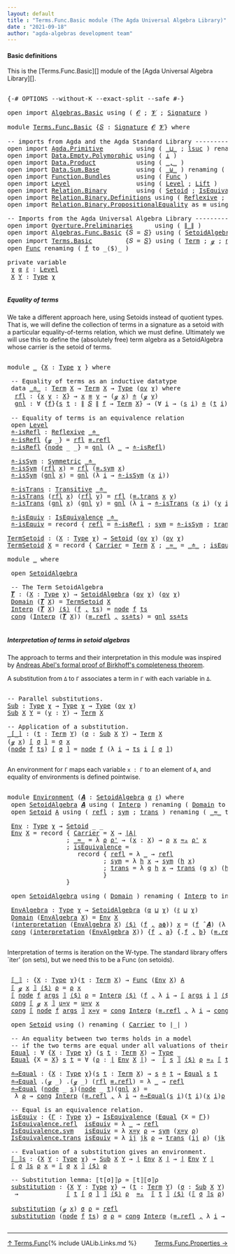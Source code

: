 ```yaml
---
layout: default
title : "Terms.Func.Basic module (The Agda Universal Algebra Library)"
date : "2021-09-18"
author: "agda-algebras development team"
---
```


#### <a id="basic-definitions">Basic definitions</a>

This is the [Terms.Func.Basic][] module of the [Agda Universal Algebra Library][].

<pre class="Agda">

<a id="310" class="Symbol">{-#</a> <a id="314" class="Keyword">OPTIONS</a> <a id="322" class="Pragma">--without-K</a> <a id="334" class="Pragma">--exact-split</a> <a id="348" class="Pragma">--safe</a> <a id="355" class="Symbol">#-}</a>

<a id="360" class="Keyword">open</a> <a id="365" class="Keyword">import</a> <a id="372" href="Algebras.Basic.html" class="Module">Algebras.Basic</a> <a id="387" class="Keyword">using</a> <a id="393" class="Symbol">(</a> <a id="395" href="Algebras.Basic.html#1130" class="Generalizable">𝓞</a> <a id="397" class="Symbol">;</a> <a id="399" href="Algebras.Basic.html#1132" class="Generalizable">𝓥</a> <a id="401" class="Symbol">;</a> <a id="403" href="Algebras.Basic.html#3858" class="Function">Signature</a> <a id="413" class="Symbol">)</a>

<a id="416" class="Keyword">module</a> <a id="423" href="Terms.Func.Basic.html" class="Module">Terms.Func.Basic</a> <a id="440" class="Symbol">{</a><a id="441" href="Terms.Func.Basic.html#441" class="Bound">𝑆</a> <a id="443" class="Symbol">:</a> <a id="445" href="Algebras.Basic.html#3858" class="Function">Signature</a> <a id="455" href="Algebras.Basic.html#1130" class="Generalizable">𝓞</a> <a id="457" href="Algebras.Basic.html#1132" class="Generalizable">𝓥</a><a id="458" class="Symbol">}</a> <a id="460" class="Keyword">where</a>

<a id="467" class="Comment">-- imports from Agda and the Agda Standard Library -------------------------------------</a>
<a id="556" class="Keyword">open</a> <a id="561" class="Keyword">import</a> <a id="568" href="Agda.Primitive.html" class="Module">Agda.Primitive</a>         <a id="591" class="Keyword">using</a> <a id="597" class="Symbol">(</a> <a id="599" href="Agda.Primitive.html#810" class="Primitive Operator">_⊔_</a> <a id="603" class="Symbol">;</a> <a id="605" href="Agda.Primitive.html#780" class="Primitive">lsuc</a> <a id="610" class="Symbol">)</a> <a id="612" class="Keyword">renaming</a> <a id="621" class="Symbol">(</a> <a id="623" href="Agda.Primitive.html#326" class="Primitive">Set</a> <a id="627" class="Symbol">to</a> <a id="630" class="Primitive">Type</a> <a id="635" class="Symbol">)</a>
<a id="637" class="Keyword">open</a> <a id="642" class="Keyword">import</a> <a id="649" href="Data.Empty.Polymorphic.html" class="Module">Data.Empty.Polymorphic</a> <a id="672" class="Keyword">using</a> <a id="678" class="Symbol">(</a> <a id="680" href="Data.Empty.Polymorphic.html#331" class="Function">⊥</a> <a id="682" class="Symbol">)</a>
<a id="684" class="Keyword">open</a> <a id="689" class="Keyword">import</a> <a id="696" href="Data.Product.html" class="Module">Data.Product</a>           <a id="719" class="Keyword">using</a> <a id="725" class="Symbol">(</a> <a id="727" href="Agda.Builtin.Sigma.html#236" class="InductiveConstructor Operator">_,_</a> <a id="731" class="Symbol">)</a>
<a id="733" class="Keyword">open</a> <a id="738" class="Keyword">import</a> <a id="745" href="Data.Sum.Base.html" class="Module">Data.Sum.Base</a>          <a id="768" class="Keyword">using</a> <a id="774" class="Symbol">(</a> <a id="776" href="Data.Sum.Base.html#734" class="Datatype Operator">_⊎_</a> <a id="780" class="Symbol">)</a> <a id="782" class="Keyword">renaming</a> <a id="791" class="Symbol">(</a> <a id="793" href="Data.Sum.Base.html#784" class="InductiveConstructor">inj₁</a> <a id="798" class="Symbol">to</a> <a id="801" class="InductiveConstructor">inl</a> <a id="805" class="Symbol">;</a> <a id="807" href="Data.Sum.Base.html#809" class="InductiveConstructor">inj₂</a> <a id="812" class="Symbol">to</a> <a id="815" class="InductiveConstructor">inr</a> <a id="819" class="Symbol">)</a>
<a id="821" class="Keyword">open</a> <a id="826" class="Keyword">import</a> <a id="833" href="Function.Bundles.html" class="Module">Function.Bundles</a>       <a id="856" class="Keyword">using</a> <a id="862" class="Symbol">(</a> <a id="864" href="Function.Bundles.html#1868" class="Record">Func</a> <a id="869" class="Symbol">)</a>
<a id="871" class="Keyword">open</a> <a id="876" class="Keyword">import</a> <a id="883" href="Level.html" class="Module">Level</a>                  <a id="906" class="Keyword">using</a> <a id="912" class="Symbol">(</a> <a id="914" href="Agda.Primitive.html#597" class="Postulate">Level</a> <a id="920" class="Symbol">;</a> <a id="922" href="Level.html#400" class="Record">Lift</a> <a id="927" class="Symbol">)</a>
<a id="929" class="Keyword">open</a> <a id="934" class="Keyword">import</a> <a id="941" href="Relation.Binary.html" class="Module">Relation.Binary</a>        <a id="964" class="Keyword">using</a> <a id="970" class="Symbol">(</a> <a id="972" href="Relation.Binary.Bundles.html#1009" class="Record">Setoid</a> <a id="979" class="Symbol">;</a> <a id="981" href="Relation.Binary.Structures.html#1522" class="Record">IsEquivalence</a> <a id="995" class="Symbol">)</a>
<a id="997" class="Keyword">open</a> <a id="1002" class="Keyword">import</a> <a id="1009" href="Relation.Binary.Definitions.html" class="Module">Relation.Binary.Definitions</a> <a id="1037" class="Keyword">using</a> <a id="1043" class="Symbol">(</a> <a id="1045" href="Relation.Binary.Definitions.html#1339" class="Function">Reflexive</a> <a id="1055" class="Symbol">;</a> <a id="1057" href="Relation.Binary.Definitions.html#1498" class="Function">Symmetric</a> <a id="1067" class="Symbol">;</a> <a id="1069" href="Relation.Binary.Definitions.html#1978" class="Function">Transitive</a> <a id="1080" class="Symbol">)</a>
<a id="1082" class="Keyword">open</a> <a id="1087" class="Keyword">import</a> <a id="1094" href="Relation.Binary.PropositionalEquality.html" class="Module">Relation.Binary.PropositionalEquality</a> <a id="1132" class="Symbol">as</a> <a id="1135" class="Module">≡</a> <a id="1137" class="Keyword">using</a> <a id="1143" class="Symbol">(</a> <a id="1145" href="Agda.Builtin.Equality.html#151" class="Datatype Operator">_≡_</a> <a id="1149" class="Symbol">)</a>

<a id="1152" class="Comment">-- Imports from the Agda Universal Algebra Library ------------------------------------</a>
<a id="1240" class="Keyword">open</a> <a id="1245" class="Keyword">import</a> <a id="1252" href="Overture.Preliminaries.html" class="Module">Overture.Preliminaries</a>      <a id="1280" class="Keyword">using</a> <a id="1286" class="Symbol">(</a> <a id="1288" href="Overture.Preliminaries.html#4420" class="Function Operator">∥_∥</a> <a id="1292" class="Symbol">)</a>
<a id="1294" class="Keyword">open</a> <a id="1299" class="Keyword">import</a> <a id="1306" href="Algebras.Func.Basic.html" class="Module">Algebras.Func.Basic</a> <a id="1326" class="Symbol">{</a><a id="1327" class="Argument">𝑆</a> <a id="1329" class="Symbol">=</a> <a id="1331" href="Terms.Func.Basic.html#441" class="Bound">𝑆</a><a id="1332" class="Symbol">}</a> <a id="1334" class="Keyword">using</a> <a id="1340" class="Symbol">(</a> <a id="1342" href="Algebras.Func.Basic.html#2874" class="Record">SetoidAlgebra</a> <a id="1356" class="Symbol">;</a> <a id="1358" href="Algebras.Func.Basic.html#1171" class="Function">ov</a> <a id="1361" class="Symbol">;</a> <a id="1363" href="Algebras.Func.Basic.html#4076" class="Function Operator">_̂_</a><a id="1366" class="Symbol">)</a>
<a id="1368" class="Keyword">open</a> <a id="1373" class="Keyword">import</a> <a id="1380" href="Terms.Basic.html" class="Module">Terms.Basic</a>         <a id="1400" class="Symbol">{</a><a id="1401" class="Argument">𝑆</a> <a id="1403" class="Symbol">=</a> <a id="1405" href="Terms.Func.Basic.html#441" class="Bound">𝑆</a><a id="1406" class="Symbol">}</a> <a id="1408" class="Keyword">using</a> <a id="1414" class="Symbol">(</a> <a id="1416" href="Terms.Basic.html#1991" class="Datatype">Term</a> <a id="1421" class="Symbol">;</a> <a id="1423" href="Terms.Basic.html#2032" class="InductiveConstructor">ℊ</a> <a id="1425" class="Symbol">;</a> <a id="1427" href="Terms.Basic.html#2074" class="InductiveConstructor">node</a> <a id="1432" class="Symbol">)</a>
<a id="1434" class="Keyword">open</a> <a id="1439" href="Function.Bundles.html#1868" class="Module">Func</a> <a id="1444" class="Keyword">renaming</a> <a id="1453" class="Symbol">(</a> <a id="1455" href="Function.Bundles.html#1919" class="Field">f</a> <a id="1457" class="Symbol">to</a> <a id="1460" class="Field">_⟨$⟩_</a> <a id="1466" class="Symbol">)</a>

<a id="1469" class="Keyword">private</a> <a id="1477" class="Keyword">variable</a>
 <a id="1487" href="Terms.Func.Basic.html#1487" class="Generalizable">χ</a> <a id="1489" href="Terms.Func.Basic.html#1489" class="Generalizable">α</a> <a id="1491" href="Terms.Func.Basic.html#1491" class="Generalizable">ℓ</a> <a id="1493" class="Symbol">:</a> <a id="1495" href="Agda.Primitive.html#597" class="Postulate">Level</a>
 <a id="1502" href="Terms.Func.Basic.html#1502" class="Generalizable">X</a> <a id="1504" href="Terms.Func.Basic.html#1504" class="Generalizable">Y</a> <a id="1506" class="Symbol">:</a> <a id="1508" href="Terms.Func.Basic.html#630" class="Primitive">Type</a> <a id="1513" href="Terms.Func.Basic.html#1487" class="Generalizable">χ</a>

</pre>


##### <a id="equality-of-terms">Equality of terms</a>

We take a different approach here, using Setoids instead of quotient types.
That is, we will define the collection of terms in a signature as a setoid
with a particular equality-of-terms relation, which we must define.
Ultimately we will use this to define the (absolutely free) term algebra
as a SetoidAlgebra whose carrier is the setoid of terms.

<pre class="Agda">

<a id="1948" class="Keyword">module</a> <a id="1955" href="Terms.Func.Basic.html#1955" class="Module">_</a> <a id="1957" class="Symbol">{</a><a id="1958" href="Terms.Func.Basic.html#1958" class="Bound">X</a> <a id="1960" class="Symbol">:</a> <a id="1962" href="Terms.Func.Basic.html#630" class="Primitive">Type</a> <a id="1967" href="Terms.Func.Basic.html#1487" class="Generalizable">χ</a> <a id="1969" class="Symbol">}</a> <a id="1971" class="Keyword">where</a>

 <a id="1979" class="Comment">-- Equality of terms as an inductive datatype</a>
 <a id="2026" class="Keyword">data</a> <a id="2031" href="Terms.Func.Basic.html#2031" class="Datatype Operator">_≐_</a> <a id="2035" class="Symbol">:</a> <a id="2037" href="Terms.Basic.html#1991" class="Datatype">Term</a> <a id="2042" href="Terms.Func.Basic.html#1958" class="Bound">X</a> <a id="2044" class="Symbol">→</a> <a id="2046" href="Terms.Basic.html#1991" class="Datatype">Term</a> <a id="2051" href="Terms.Func.Basic.html#1958" class="Bound">X</a> <a id="2053" class="Symbol">→</a> <a id="2055" href="Terms.Func.Basic.html#630" class="Primitive">Type</a> <a id="2060" class="Symbol">(</a><a id="2061" href="Algebras.Func.Basic.html#1171" class="Function">ov</a> <a id="2064" href="Terms.Func.Basic.html#1967" class="Bound">χ</a><a id="2065" class="Symbol">)</a> <a id="2067" class="Keyword">where</a>
  <a id="2075" href="Terms.Func.Basic.html#2075" class="InductiveConstructor">rfl</a> <a id="2079" class="Symbol">:</a> <a id="2081" class="Symbol">{</a><a id="2082" href="Terms.Func.Basic.html#2082" class="Bound">x</a> <a id="2084" href="Terms.Func.Basic.html#2084" class="Bound">y</a> <a id="2086" class="Symbol">:</a> <a id="2088" href="Terms.Func.Basic.html#1958" class="Bound">X</a><a id="2089" class="Symbol">}</a> <a id="2091" class="Symbol">→</a> <a id="2093" href="Terms.Func.Basic.html#2082" class="Bound">x</a> <a id="2095" href="Agda.Builtin.Equality.html#151" class="Datatype Operator">≡</a> <a id="2097" href="Terms.Func.Basic.html#2084" class="Bound">y</a> <a id="2099" class="Symbol">→</a> <a id="2101" class="Symbol">(</a><a id="2102" href="Terms.Basic.html#2032" class="InductiveConstructor">ℊ</a> <a id="2104" href="Terms.Func.Basic.html#2082" class="Bound">x</a><a id="2105" class="Symbol">)</a> <a id="2107" href="Terms.Func.Basic.html#2031" class="Datatype Operator">≐</a> <a id="2109" class="Symbol">(</a><a id="2110" href="Terms.Basic.html#2032" class="InductiveConstructor">ℊ</a> <a id="2112" href="Terms.Func.Basic.html#2084" class="Bound">y</a><a id="2113" class="Symbol">)</a>
  <a id="2117" href="Terms.Func.Basic.html#2117" class="InductiveConstructor">gnl</a> <a id="2121" class="Symbol">:</a> <a id="2123" class="Symbol">∀</a> <a id="2125" class="Symbol">{</a><a id="2126" href="Terms.Func.Basic.html#2126" class="Bound">f</a><a id="2127" class="Symbol">}{</a><a id="2129" href="Terms.Func.Basic.html#2129" class="Bound">s</a> <a id="2131" href="Terms.Func.Basic.html#2131" class="Bound">t</a> <a id="2133" class="Symbol">:</a> <a id="2135" href="Overture.Preliminaries.html#4420" class="Function Operator">∥</a> <a id="2137" href="Terms.Func.Basic.html#441" class="Bound">𝑆</a> <a id="2139" href="Overture.Preliminaries.html#4420" class="Function Operator">∥</a> <a id="2141" href="Terms.Func.Basic.html#2126" class="Bound">f</a> <a id="2143" class="Symbol">→</a> <a id="2145" href="Terms.Basic.html#1991" class="Datatype">Term</a> <a id="2150" href="Terms.Func.Basic.html#1958" class="Bound">X</a><a id="2151" class="Symbol">}</a> <a id="2153" class="Symbol">→</a> <a id="2155" class="Symbol">(∀</a> <a id="2158" href="Terms.Func.Basic.html#2158" class="Bound">i</a> <a id="2160" class="Symbol">→</a> <a id="2162" class="Symbol">(</a><a id="2163" href="Terms.Func.Basic.html#2129" class="Bound">s</a> <a id="2165" href="Terms.Func.Basic.html#2158" class="Bound">i</a><a id="2166" class="Symbol">)</a> <a id="2168" href="Terms.Func.Basic.html#2031" class="Datatype Operator">≐</a> <a id="2170" class="Symbol">(</a><a id="2171" href="Terms.Func.Basic.html#2131" class="Bound">t</a> <a id="2173" href="Terms.Func.Basic.html#2158" class="Bound">i</a><a id="2174" class="Symbol">))</a> <a id="2177" class="Symbol">→</a> <a id="2179" class="Symbol">(</a><a id="2180" href="Terms.Basic.html#2074" class="InductiveConstructor">node</a> <a id="2185" href="Terms.Func.Basic.html#2126" class="Bound">f</a> <a id="2187" href="Terms.Func.Basic.html#2129" class="Bound">s</a><a id="2188" class="Symbol">)</a> <a id="2190" href="Terms.Func.Basic.html#2031" class="Datatype Operator">≐</a> <a id="2192" class="Symbol">(</a><a id="2193" href="Terms.Basic.html#2074" class="InductiveConstructor">node</a> <a id="2198" href="Terms.Func.Basic.html#2126" class="Bound">f</a> <a id="2200" href="Terms.Func.Basic.html#2131" class="Bound">t</a><a id="2201" class="Symbol">)</a>

 <a id="2205" class="Comment">-- Equality of terms is an equivalence relation</a>
 <a id="2254" class="Keyword">open</a> <a id="2259" href="Level.html" class="Module">Level</a>
 <a id="2266" href="Terms.Func.Basic.html#2266" class="Function">≐-isRefl</a> <a id="2275" class="Symbol">:</a> <a id="2277" href="Relation.Binary.Definitions.html#1339" class="Function">Reflexive</a> <a id="2287" href="Terms.Func.Basic.html#2031" class="Datatype Operator">_≐_</a>
 <a id="2292" href="Terms.Func.Basic.html#2266" class="Function">≐-isRefl</a> <a id="2301" class="Symbol">{</a><a id="2302" href="Terms.Basic.html#2032" class="InductiveConstructor">ℊ</a> <a id="2304" class="Symbol">_}</a> <a id="2307" class="Symbol">=</a> <a id="2309" href="Terms.Func.Basic.html#2075" class="InductiveConstructor">rfl</a> <a id="2313" href="Agda.Builtin.Equality.html#208" class="InductiveConstructor">≡.refl</a>
 <a id="2321" href="Terms.Func.Basic.html#2266" class="Function">≐-isRefl</a> <a id="2330" class="Symbol">{</a><a id="2331" href="Terms.Basic.html#2074" class="InductiveConstructor">node</a> <a id="2336" class="Symbol">_</a> <a id="2338" class="Symbol">_}</a> <a id="2341" class="Symbol">=</a> <a id="2343" href="Terms.Func.Basic.html#2117" class="InductiveConstructor">gnl</a> <a id="2347" class="Symbol">(λ</a> <a id="2350" href="Terms.Func.Basic.html#2350" class="Bound">_</a> <a id="2352" class="Symbol">→</a> <a id="2354" href="Terms.Func.Basic.html#2266" class="Function">≐-isRefl</a><a id="2362" class="Symbol">)</a>

 <a id="2366" href="Terms.Func.Basic.html#2366" class="Function">≐-isSym</a> <a id="2374" class="Symbol">:</a> <a id="2376" href="Relation.Binary.Definitions.html#1498" class="Function">Symmetric</a> <a id="2386" href="Terms.Func.Basic.html#2031" class="Datatype Operator">_≐_</a>
 <a id="2391" href="Terms.Func.Basic.html#2366" class="Function">≐-isSym</a> <a id="2399" class="Symbol">(</a><a id="2400" href="Terms.Func.Basic.html#2075" class="InductiveConstructor">rfl</a> <a id="2404" href="Terms.Func.Basic.html#2404" class="Bound">x</a><a id="2405" class="Symbol">)</a> <a id="2407" class="Symbol">=</a> <a id="2409" href="Terms.Func.Basic.html#2075" class="InductiveConstructor">rfl</a> <a id="2413" class="Symbol">(</a><a id="2414" href="Relation.Binary.PropositionalEquality.Core.html#1684" class="Function">≡.sym</a> <a id="2420" href="Terms.Func.Basic.html#2404" class="Bound">x</a><a id="2421" class="Symbol">)</a>
 <a id="2424" href="Terms.Func.Basic.html#2366" class="Function">≐-isSym</a> <a id="2432" class="Symbol">(</a><a id="2433" href="Terms.Func.Basic.html#2117" class="InductiveConstructor">gnl</a> <a id="2437" href="Terms.Func.Basic.html#2437" class="Bound">x</a><a id="2438" class="Symbol">)</a> <a id="2440" class="Symbol">=</a> <a id="2442" href="Terms.Func.Basic.html#2117" class="InductiveConstructor">gnl</a> <a id="2446" class="Symbol">(λ</a> <a id="2449" href="Terms.Func.Basic.html#2449" class="Bound">i</a> <a id="2451" class="Symbol">→</a> <a id="2453" href="Terms.Func.Basic.html#2366" class="Function">≐-isSym</a> <a id="2461" class="Symbol">(</a><a id="2462" href="Terms.Func.Basic.html#2437" class="Bound">x</a> <a id="2464" href="Terms.Func.Basic.html#2449" class="Bound">i</a><a id="2465" class="Symbol">))</a>

 <a id="2470" href="Terms.Func.Basic.html#2470" class="Function">≐-isTrans</a> <a id="2480" class="Symbol">:</a> <a id="2482" href="Relation.Binary.Definitions.html#1978" class="Function">Transitive</a> <a id="2493" href="Terms.Func.Basic.html#2031" class="Datatype Operator">_≐_</a>
 <a id="2498" href="Terms.Func.Basic.html#2470" class="Function">≐-isTrans</a> <a id="2508" class="Symbol">(</a><a id="2509" href="Terms.Func.Basic.html#2075" class="InductiveConstructor">rfl</a> <a id="2513" href="Terms.Func.Basic.html#2513" class="Bound">x</a><a id="2514" class="Symbol">)</a> <a id="2516" class="Symbol">(</a><a id="2517" href="Terms.Func.Basic.html#2075" class="InductiveConstructor">rfl</a> <a id="2521" href="Terms.Func.Basic.html#2521" class="Bound">y</a><a id="2522" class="Symbol">)</a> <a id="2524" class="Symbol">=</a> <a id="2526" href="Terms.Func.Basic.html#2075" class="InductiveConstructor">rfl</a> <a id="2530" class="Symbol">(</a><a id="2531" href="Relation.Binary.PropositionalEquality.Core.html#1729" class="Function">≡.trans</a> <a id="2539" href="Terms.Func.Basic.html#2513" class="Bound">x</a> <a id="2541" href="Terms.Func.Basic.html#2521" class="Bound">y</a><a id="2542" class="Symbol">)</a>
 <a id="2545" href="Terms.Func.Basic.html#2470" class="Function">≐-isTrans</a> <a id="2555" class="Symbol">(</a><a id="2556" href="Terms.Func.Basic.html#2117" class="InductiveConstructor">gnl</a> <a id="2560" href="Terms.Func.Basic.html#2560" class="Bound">x</a><a id="2561" class="Symbol">)</a> <a id="2563" class="Symbol">(</a><a id="2564" href="Terms.Func.Basic.html#2117" class="InductiveConstructor">gnl</a> <a id="2568" href="Terms.Func.Basic.html#2568" class="Bound">y</a><a id="2569" class="Symbol">)</a> <a id="2571" class="Symbol">=</a> <a id="2573" href="Terms.Func.Basic.html#2117" class="InductiveConstructor">gnl</a> <a id="2577" class="Symbol">(λ</a> <a id="2580" href="Terms.Func.Basic.html#2580" class="Bound">i</a> <a id="2582" class="Symbol">→</a> <a id="2584" href="Terms.Func.Basic.html#2470" class="Function">≐-isTrans</a> <a id="2594" class="Symbol">(</a><a id="2595" href="Terms.Func.Basic.html#2560" class="Bound">x</a> <a id="2597" href="Terms.Func.Basic.html#2580" class="Bound">i</a><a id="2598" class="Symbol">)</a> <a id="2600" class="Symbol">(</a><a id="2601" href="Terms.Func.Basic.html#2568" class="Bound">y</a> <a id="2603" href="Terms.Func.Basic.html#2580" class="Bound">i</a><a id="2604" class="Symbol">))</a>

 <a id="2609" href="Terms.Func.Basic.html#2609" class="Function">≐-isEquiv</a> <a id="2619" class="Symbol">:</a> <a id="2621" href="Relation.Binary.Structures.html#1522" class="Record">IsEquivalence</a> <a id="2635" href="Terms.Func.Basic.html#2031" class="Datatype Operator">_≐_</a>
 <a id="2640" href="Terms.Func.Basic.html#2609" class="Function">≐-isEquiv</a> <a id="2650" class="Symbol">=</a> <a id="2652" class="Keyword">record</a> <a id="2659" class="Symbol">{</a> <a id="2661" href="Relation.Binary.Structures.html#1568" class="Field">refl</a> <a id="2666" class="Symbol">=</a> <a id="2668" href="Terms.Func.Basic.html#2266" class="Function">≐-isRefl</a> <a id="2677" class="Symbol">;</a> <a id="2679" href="Relation.Binary.Structures.html#1594" class="Field">sym</a> <a id="2683" class="Symbol">=</a> <a id="2685" href="Terms.Func.Basic.html#2366" class="Function">≐-isSym</a> <a id="2693" class="Symbol">;</a> <a id="2695" href="Relation.Binary.Structures.html#1620" class="Field">trans</a> <a id="2701" class="Symbol">=</a> <a id="2703" href="Terms.Func.Basic.html#2470" class="Function">≐-isTrans</a> <a id="2713" class="Symbol">}</a>

<a id="TermSetoid"></a><a id="2716" href="Terms.Func.Basic.html#2716" class="Function">TermSetoid</a> <a id="2727" class="Symbol">:</a> <a id="2729" class="Symbol">(</a><a id="2730" href="Terms.Func.Basic.html#2730" class="Bound">X</a> <a id="2732" class="Symbol">:</a> <a id="2734" href="Terms.Func.Basic.html#630" class="Primitive">Type</a> <a id="2739" href="Terms.Func.Basic.html#1487" class="Generalizable">χ</a><a id="2740" class="Symbol">)</a> <a id="2742" class="Symbol">→</a> <a id="2744" href="Relation.Binary.Bundles.html#1009" class="Record">Setoid</a> <a id="2751" class="Symbol">(</a><a id="2752" href="Algebras.Func.Basic.html#1171" class="Function">ov</a> <a id="2755" href="Terms.Func.Basic.html#1487" class="Generalizable">χ</a><a id="2756" class="Symbol">)</a> <a id="2758" class="Symbol">(</a><a id="2759" href="Algebras.Func.Basic.html#1171" class="Function">ov</a> <a id="2762" href="Terms.Func.Basic.html#1487" class="Generalizable">χ</a><a id="2763" class="Symbol">)</a>
<a id="2765" href="Terms.Func.Basic.html#2716" class="Function">TermSetoid</a> <a id="2776" href="Terms.Func.Basic.html#2776" class="Bound">X</a> <a id="2778" class="Symbol">=</a> <a id="2780" class="Keyword">record</a> <a id="2787" class="Symbol">{</a> <a id="2789" href="Relation.Binary.Bundles.html#1072" class="Field">Carrier</a> <a id="2797" class="Symbol">=</a> <a id="2799" href="Terms.Basic.html#1991" class="Datatype">Term</a> <a id="2804" href="Terms.Func.Basic.html#2776" class="Bound">X</a> <a id="2806" class="Symbol">;</a> <a id="2808" href="Relation.Binary.Bundles.html#1098" class="Field Operator">_≈_</a> <a id="2812" class="Symbol">=</a> <a id="2814" href="Terms.Func.Basic.html#2031" class="Datatype Operator">_≐_</a> <a id="2818" class="Symbol">;</a> <a id="2820" href="Relation.Binary.Bundles.html#1132" class="Field">isEquivalence</a> <a id="2834" class="Symbol">=</a> <a id="2836" href="Terms.Func.Basic.html#2609" class="Function">≐-isEquiv</a> <a id="2846" class="Symbol">}</a>

<a id="2849" class="Keyword">module</a> <a id="2856" href="Terms.Func.Basic.html#2856" class="Module">_</a> <a id="2858" class="Keyword">where</a>

 <a id="2866" class="Keyword">open</a> <a id="2871" href="Algebras.Func.Basic.html#2874" class="Module">SetoidAlgebra</a>

 <a id="2887" class="Comment">-- The Term SetoidAlgebra</a>
 <a id="2914" href="Terms.Func.Basic.html#2914" class="Function">𝑻</a> <a id="2916" class="Symbol">:</a> <a id="2918" class="Symbol">(</a><a id="2919" href="Terms.Func.Basic.html#2919" class="Bound">X</a> <a id="2921" class="Symbol">:</a> <a id="2923" href="Terms.Func.Basic.html#630" class="Primitive">Type</a> <a id="2928" href="Terms.Func.Basic.html#1487" class="Generalizable">χ</a><a id="2929" class="Symbol">)</a> <a id="2931" class="Symbol">→</a> <a id="2933" href="Algebras.Func.Basic.html#2874" class="Record">SetoidAlgebra</a> <a id="2947" class="Symbol">(</a><a id="2948" href="Algebras.Func.Basic.html#1171" class="Function">ov</a> <a id="2951" href="Terms.Func.Basic.html#1487" class="Generalizable">χ</a><a id="2952" class="Symbol">)</a> <a id="2954" class="Symbol">(</a><a id="2955" href="Algebras.Func.Basic.html#1171" class="Function">ov</a> <a id="2958" href="Terms.Func.Basic.html#1487" class="Generalizable">χ</a><a id="2959" class="Symbol">)</a>
 <a id="2962" href="Algebras.Func.Basic.html#2937" class="Field">Domain</a> <a id="2969" class="Symbol">(</a><a id="2970" href="Terms.Func.Basic.html#2914" class="Function">𝑻</a> <a id="2972" href="Terms.Func.Basic.html#2972" class="Bound">X</a><a id="2973" class="Symbol">)</a> <a id="2975" class="Symbol">=</a> <a id="2977" href="Terms.Func.Basic.html#2716" class="Function">TermSetoid</a> <a id="2988" href="Terms.Func.Basic.html#2972" class="Bound">X</a>
 <a id="2991" href="Algebras.Func.Basic.html#2959" class="Field">Interp</a> <a id="2998" class="Symbol">(</a><a id="2999" href="Terms.Func.Basic.html#2914" class="Function">𝑻</a> <a id="3001" href="Terms.Func.Basic.html#3001" class="Bound">X</a><a id="3002" class="Symbol">)</a> <a id="3004" href="Terms.Func.Basic.html#1460" class="Field Operator">⟨$⟩</a> <a id="3008" class="Symbol">(</a><a id="3009" href="Terms.Func.Basic.html#3009" class="Bound">f</a> <a id="3011" href="Agda.Builtin.Sigma.html#236" class="InductiveConstructor Operator">,</a> <a id="3013" href="Terms.Func.Basic.html#3013" class="Bound">ts</a><a id="3015" class="Symbol">)</a> <a id="3017" class="Symbol">=</a> <a id="3019" href="Terms.Basic.html#2074" class="InductiveConstructor">node</a> <a id="3024" href="Terms.Func.Basic.html#3009" class="Bound">f</a> <a id="3026" href="Terms.Func.Basic.html#3013" class="Bound">ts</a>
 <a id="3030" href="Function.Bundles.html#1938" class="Field">cong</a> <a id="3035" class="Symbol">(</a><a id="3036" href="Algebras.Func.Basic.html#2959" class="Field">Interp</a> <a id="3043" class="Symbol">(</a><a id="3044" href="Terms.Func.Basic.html#2914" class="Function">𝑻</a> <a id="3046" href="Terms.Func.Basic.html#3046" class="Bound">X</a><a id="3047" class="Symbol">))</a> <a id="3050" class="Symbol">(</a><a id="3051" href="Agda.Builtin.Equality.html#208" class="InductiveConstructor">≡.refl</a> <a id="3058" href="Agda.Builtin.Sigma.html#236" class="InductiveConstructor Operator">,</a> <a id="3060" href="Terms.Func.Basic.html#3060" class="Bound">ss≐ts</a><a id="3065" class="Symbol">)</a> <a id="3067" class="Symbol">=</a> <a id="3069" href="Terms.Func.Basic.html#2117" class="InductiveConstructor">gnl</a> <a id="3073" href="Terms.Func.Basic.html#3060" class="Bound">ss≐ts</a>

</pre>


##### <a id="interpretation-of-terms-in-setoid-algebras">Interpretation of terms in setoid algebras</a>

The approach to terms and their interpretation in this module was inspired by
[Andreas Abel's formal proof of Birkhoff's completeness theorem](http://www.cse.chalmers.se/~abela/agda/MultiSortedAlgebra.pdf).

A substitution from `Δ` to `Γ` associates a term in `Γ` with each variable in `Δ`.

<pre class="Agda">

<a id="3504" class="Comment">-- Parallel substitutions.</a>
<a id="Sub"></a><a id="3531" href="Terms.Func.Basic.html#3531" class="Function">Sub</a> <a id="3535" class="Symbol">:</a> <a id="3537" href="Terms.Func.Basic.html#630" class="Primitive">Type</a> <a id="3542" href="Terms.Func.Basic.html#1487" class="Generalizable">χ</a> <a id="3544" class="Symbol">→</a> <a id="3546" href="Terms.Func.Basic.html#630" class="Primitive">Type</a> <a id="3551" href="Terms.Func.Basic.html#1487" class="Generalizable">χ</a> <a id="3553" class="Symbol">→</a> <a id="3555" href="Terms.Func.Basic.html#630" class="Primitive">Type</a> <a id="3560" class="Symbol">(</a><a id="3561" href="Algebras.Func.Basic.html#1171" class="Function">ov</a> <a id="3564" href="Terms.Func.Basic.html#1487" class="Generalizable">χ</a><a id="3565" class="Symbol">)</a>
<a id="3567" href="Terms.Func.Basic.html#3531" class="Function">Sub</a> <a id="3571" href="Terms.Func.Basic.html#3571" class="Bound">X</a> <a id="3573" href="Terms.Func.Basic.html#3573" class="Bound">Y</a> <a id="3575" class="Symbol">=</a> <a id="3577" class="Symbol">(</a><a id="3578" href="Terms.Func.Basic.html#3578" class="Bound">y</a> <a id="3580" class="Symbol">:</a> <a id="3582" href="Terms.Func.Basic.html#3573" class="Bound">Y</a><a id="3583" class="Symbol">)</a> <a id="3585" class="Symbol">→</a> <a id="3587" href="Terms.Basic.html#1991" class="Datatype">Term</a> <a id="3592" href="Terms.Func.Basic.html#3571" class="Bound">X</a>

<a id="3595" class="Comment">-- Application of a substitution.</a>
<a id="_[_]"></a><a id="3629" href="Terms.Func.Basic.html#3629" class="Function Operator">_[_]</a> <a id="3634" class="Symbol">:</a> <a id="3636" class="Symbol">(</a><a id="3637" href="Terms.Func.Basic.html#3637" class="Bound">t</a> <a id="3639" class="Symbol">:</a> <a id="3641" href="Terms.Basic.html#1991" class="Datatype">Term</a> <a id="3646" href="Terms.Func.Basic.html#1504" class="Generalizable">Y</a><a id="3647" class="Symbol">)</a> <a id="3649" class="Symbol">(</a><a id="3650" href="Terms.Func.Basic.html#3650" class="Bound">σ</a> <a id="3652" class="Symbol">:</a> <a id="3654" href="Terms.Func.Basic.html#3531" class="Function">Sub</a> <a id="3658" href="Terms.Func.Basic.html#1502" class="Generalizable">X</a> <a id="3660" href="Terms.Func.Basic.html#1504" class="Generalizable">Y</a><a id="3661" class="Symbol">)</a> <a id="3663" class="Symbol">→</a> <a id="3665" href="Terms.Basic.html#1991" class="Datatype">Term</a> <a id="3670" href="Terms.Func.Basic.html#1502" class="Generalizable">X</a>
<a id="3672" class="Symbol">(</a><a id="3673" href="Terms.Basic.html#2032" class="InductiveConstructor">ℊ</a> <a id="3675" href="Terms.Func.Basic.html#3675" class="Bound">x</a><a id="3676" class="Symbol">)</a> <a id="3678" href="Terms.Func.Basic.html#3629" class="Function Operator">[</a> <a id="3680" href="Terms.Func.Basic.html#3680" class="Bound">σ</a> <a id="3682" href="Terms.Func.Basic.html#3629" class="Function Operator">]</a> <a id="3684" class="Symbol">=</a> <a id="3686" href="Terms.Func.Basic.html#3680" class="Bound">σ</a> <a id="3688" href="Terms.Func.Basic.html#3675" class="Bound">x</a>
<a id="3690" class="Symbol">(</a><a id="3691" href="Terms.Basic.html#2074" class="InductiveConstructor">node</a> <a id="3696" href="Terms.Func.Basic.html#3696" class="Bound">f</a> <a id="3698" href="Terms.Func.Basic.html#3698" class="Bound">ts</a><a id="3700" class="Symbol">)</a> <a id="3702" href="Terms.Func.Basic.html#3629" class="Function Operator">[</a> <a id="3704" href="Terms.Func.Basic.html#3704" class="Bound">σ</a> <a id="3706" href="Terms.Func.Basic.html#3629" class="Function Operator">]</a> <a id="3708" class="Symbol">=</a> <a id="3710" href="Terms.Basic.html#2074" class="InductiveConstructor">node</a> <a id="3715" href="Terms.Func.Basic.html#3696" class="Bound">f</a> <a id="3717" class="Symbol">(λ</a> <a id="3720" href="Terms.Func.Basic.html#3720" class="Bound">i</a> <a id="3722" class="Symbol">→</a> <a id="3724" href="Terms.Func.Basic.html#3698" class="Bound">ts</a> <a id="3727" href="Terms.Func.Basic.html#3720" class="Bound">i</a> <a id="3729" href="Terms.Func.Basic.html#3629" class="Function Operator">[</a> <a id="3731" href="Terms.Func.Basic.html#3704" class="Bound">σ</a> <a id="3733" href="Terms.Func.Basic.html#3629" class="Function Operator">]</a><a id="3734" class="Symbol">)</a>

</pre>

An environment for `Γ` maps each variable `x : Γ` to an element of `A`, and equality of environments is defined pointwise.

<pre class="Agda">

<a id="3887" class="Keyword">module</a> <a id="Environment"></a><a id="3894" href="Terms.Func.Basic.html#3894" class="Module">Environment</a> <a id="3906" class="Symbol">(</a><a id="3907" href="Terms.Func.Basic.html#3907" class="Bound">𝑨</a> <a id="3909" class="Symbol">:</a> <a id="3911" href="Algebras.Func.Basic.html#2874" class="Record">SetoidAlgebra</a> <a id="3925" href="Terms.Func.Basic.html#1489" class="Generalizable">α</a> <a id="3927" href="Terms.Func.Basic.html#1491" class="Generalizable">ℓ</a><a id="3928" class="Symbol">)</a> <a id="3930" class="Keyword">where</a>
 <a id="3937" class="Keyword">open</a> <a id="3942" href="Algebras.Func.Basic.html#2874" class="Module">SetoidAlgebra</a> <a id="3956" href="Terms.Func.Basic.html#3907" class="Bound">𝑨</a> <a id="3958" class="Keyword">using</a> <a id="3964" class="Symbol">(</a> <a id="3966" href="Algebras.Func.Basic.html#2959" class="Field">Interp</a> <a id="3973" class="Symbol">)</a> <a id="3975" class="Keyword">renaming</a> <a id="3984" class="Symbol">(</a> <a id="3986" href="Algebras.Func.Basic.html#2937" class="Field">Domain</a> <a id="3993" class="Symbol">to</a> <a id="3996" class="Field">A</a> <a id="3998" class="Symbol">)</a>
 <a id="4001" class="Keyword">open</a> <a id="4006" href="Relation.Binary.Bundles.html#1009" class="Module">Setoid</a> <a id="4013" href="Terms.Func.Basic.html#3996" class="Field">A</a> <a id="4015" class="Keyword">using</a> <a id="4021" class="Symbol">(</a> <a id="4023" href="Relation.Binary.Structures.html#1568" class="Function">refl</a> <a id="4028" class="Symbol">;</a> <a id="4030" href="Relation.Binary.Structures.html#1594" class="Function">sym</a> <a id="4034" class="Symbol">;</a> <a id="4036" href="Relation.Binary.Structures.html#1620" class="Function">trans</a> <a id="4042" class="Symbol">)</a> <a id="4044" class="Keyword">renaming</a> <a id="4053" class="Symbol">(</a> <a id="4055" href="Relation.Binary.Bundles.html#1098" class="Field Operator">_≈_</a> <a id="4059" class="Symbol">to</a> <a id="4062" class="Field Operator">_≈ₐ_</a> <a id="4067" class="Symbol">;</a> <a id="4069" href="Relation.Binary.Bundles.html#1072" class="Field">Carrier</a> <a id="4077" class="Symbol">to</a> <a id="4080" class="Field">∣A∣</a> <a id="4084" class="Symbol">)</a>

 <a id="Environment.Env"></a><a id="4088" href="Terms.Func.Basic.html#4088" class="Function">Env</a> <a id="4092" class="Symbol">:</a> <a id="4094" href="Terms.Func.Basic.html#630" class="Primitive">Type</a> <a id="4099" href="Terms.Func.Basic.html#1487" class="Generalizable">χ</a> <a id="4101" class="Symbol">→</a> <a id="4103" href="Relation.Binary.Bundles.html#1009" class="Record">Setoid</a> <a id="4110" class="Symbol">_</a> <a id="4112" class="Symbol">_</a>
 <a id="4115" href="Terms.Func.Basic.html#4088" class="Function">Env</a> <a id="4119" href="Terms.Func.Basic.html#4119" class="Bound">X</a> <a id="4121" class="Symbol">=</a> <a id="4123" class="Keyword">record</a> <a id="4130" class="Symbol">{</a> <a id="4132" href="Relation.Binary.Bundles.html#1072" class="Field">Carrier</a> <a id="4140" class="Symbol">=</a> <a id="4142" href="Terms.Func.Basic.html#4119" class="Bound">X</a> <a id="4144" class="Symbol">→</a> <a id="4146" href="Terms.Func.Basic.html#4080" class="Function">∣A∣</a>
                <a id="4166" class="Symbol">;</a> <a id="4168" href="Relation.Binary.Bundles.html#1098" class="Field Operator">_≈_</a> <a id="4172" class="Symbol">=</a> <a id="4174" class="Symbol">λ</a> <a id="4176" href="Terms.Func.Basic.html#4176" class="Bound">ρ</a> <a id="4178" href="Terms.Func.Basic.html#4178" class="Bound">ρ&#39;</a> <a id="4181" class="Symbol">→</a> <a id="4183" class="Symbol">(</a><a id="4184" href="Terms.Func.Basic.html#4184" class="Bound">x</a> <a id="4186" class="Symbol">:</a> <a id="4188" href="Terms.Func.Basic.html#4119" class="Bound">X</a><a id="4189" class="Symbol">)</a> <a id="4191" class="Symbol">→</a> <a id="4193" href="Terms.Func.Basic.html#4176" class="Bound">ρ</a> <a id="4195" href="Terms.Func.Basic.html#4184" class="Bound">x</a> <a id="4197" href="Terms.Func.Basic.html#4062" class="Function Operator">≈ₐ</a> <a id="4200" href="Terms.Func.Basic.html#4178" class="Bound">ρ&#39;</a> <a id="4203" href="Terms.Func.Basic.html#4184" class="Bound">x</a>
                <a id="4221" class="Symbol">;</a> <a id="4223" href="Relation.Binary.Bundles.html#1132" class="Field">isEquivalence</a> <a id="4237" class="Symbol">=</a>
                   <a id="4258" class="Keyword">record</a> <a id="4265" class="Symbol">{</a> <a id="4267" href="Relation.Binary.Structures.html#1568" class="Field">refl</a> <a id="4272" class="Symbol">=</a> <a id="4274" class="Symbol">λ</a> <a id="4276" href="Terms.Func.Basic.html#4276" class="Bound">_</a> <a id="4278" class="Symbol">→</a> <a id="4280" href="Relation.Binary.Structures.html#1568" class="Function">refl</a>
                          <a id="4311" class="Symbol">;</a> <a id="4313" href="Relation.Binary.Structures.html#1594" class="Field">sym</a> <a id="4317" class="Symbol">=</a> <a id="4319" class="Symbol">λ</a> <a id="4321" href="Terms.Func.Basic.html#4321" class="Bound">h</a> <a id="4323" href="Terms.Func.Basic.html#4323" class="Bound">x</a> <a id="4325" class="Symbol">→</a> <a id="4327" href="Relation.Binary.Structures.html#1594" class="Function">sym</a> <a id="4331" class="Symbol">(</a><a id="4332" href="Terms.Func.Basic.html#4321" class="Bound">h</a> <a id="4334" href="Terms.Func.Basic.html#4323" class="Bound">x</a><a id="4335" class="Symbol">)</a>
                          <a id="4363" class="Symbol">;</a> <a id="4365" href="Relation.Binary.Structures.html#1620" class="Field">trans</a> <a id="4371" class="Symbol">=</a> <a id="4373" class="Symbol">λ</a> <a id="4375" href="Terms.Func.Basic.html#4375" class="Bound">g</a> <a id="4377" href="Terms.Func.Basic.html#4377" class="Bound">h</a> <a id="4379" href="Terms.Func.Basic.html#4379" class="Bound">x</a> <a id="4381" class="Symbol">→</a> <a id="4383" href="Relation.Binary.Structures.html#1620" class="Function">trans</a> <a id="4389" class="Symbol">(</a><a id="4390" href="Terms.Func.Basic.html#4375" class="Bound">g</a> <a id="4392" href="Terms.Func.Basic.html#4379" class="Bound">x</a><a id="4393" class="Symbol">)</a> <a id="4395" class="Symbol">(</a><a id="4396" href="Terms.Func.Basic.html#4377" class="Bound">h</a> <a id="4398" href="Terms.Func.Basic.html#4379" class="Bound">x</a><a id="4399" class="Symbol">)</a>
                          <a id="4427" class="Symbol">}</a>
                <a id="4445" class="Symbol">}</a>

 <a id="4449" class="Keyword">open</a> <a id="4454" href="Algebras.Func.Basic.html#2874" class="Module">SetoidAlgebra</a> <a id="4468" class="Keyword">using</a> <a id="4474" class="Symbol">(</a> <a id="4476" href="Algebras.Func.Basic.html#2937" class="Field">Domain</a> <a id="4483" class="Symbol">)</a> <a id="4485" class="Keyword">renaming</a> <a id="4494" class="Symbol">(</a> <a id="4496" href="Algebras.Func.Basic.html#2959" class="Field">Interp</a> <a id="4503" class="Symbol">to</a> <a id="4506" class="Field">interpretation</a> <a id="4521" class="Symbol">)</a>

 <a id="Environment.EnvAlgebra"></a><a id="4525" href="Terms.Func.Basic.html#4525" class="Function">EnvAlgebra</a> <a id="4536" class="Symbol">:</a> <a id="4538" href="Terms.Func.Basic.html#630" class="Primitive">Type</a> <a id="4543" href="Terms.Func.Basic.html#1487" class="Generalizable">χ</a> <a id="4545" class="Symbol">→</a> <a id="4547" href="Algebras.Func.Basic.html#2874" class="Record">SetoidAlgebra</a> <a id="4561" class="Symbol">(</a><a id="4562" href="Terms.Func.Basic.html#3925" class="Bound">α</a> <a id="4564" href="Agda.Primitive.html#810" class="Primitive Operator">⊔</a> <a id="4566" href="Terms.Func.Basic.html#1487" class="Generalizable">χ</a><a id="4567" class="Symbol">)</a> <a id="4569" class="Symbol">(</a><a id="4570" href="Terms.Func.Basic.html#3927" class="Bound">ℓ</a> <a id="4572" href="Agda.Primitive.html#810" class="Primitive Operator">⊔</a> <a id="4574" href="Terms.Func.Basic.html#1487" class="Generalizable">χ</a><a id="4575" class="Symbol">)</a>
 <a id="4578" href="Algebras.Func.Basic.html#2937" class="Field">Domain</a> <a id="4585" class="Symbol">(</a><a id="4586" href="Terms.Func.Basic.html#4525" class="Function">EnvAlgebra</a> <a id="4597" href="Terms.Func.Basic.html#4597" class="Bound">X</a><a id="4598" class="Symbol">)</a> <a id="4600" class="Symbol">=</a> <a id="4602" href="Terms.Func.Basic.html#4088" class="Function">Env</a> <a id="4606" href="Terms.Func.Basic.html#4597" class="Bound">X</a>
 <a id="4609" class="Symbol">(</a><a id="4610" href="Terms.Func.Basic.html#4506" class="Field">interpretation</a> <a id="4625" class="Symbol">(</a><a id="4626" href="Terms.Func.Basic.html#4525" class="Function">EnvAlgebra</a> <a id="4637" href="Terms.Func.Basic.html#4637" class="Bound">X</a><a id="4638" class="Symbol">)</a> <a id="4640" href="Terms.Func.Basic.html#1460" class="Field Operator">⟨$⟩</a> <a id="4644" class="Symbol">(</a><a id="4645" href="Terms.Func.Basic.html#4645" class="Bound">f</a> <a id="4647" href="Agda.Builtin.Sigma.html#236" class="InductiveConstructor Operator">,</a> <a id="4649" href="Terms.Func.Basic.html#4649" class="Bound">aϕ</a><a id="4651" class="Symbol">))</a> <a id="4654" href="Terms.Func.Basic.html#4654" class="Bound">x</a> <a id="4656" class="Symbol">=</a> <a id="4658" class="Symbol">(</a><a id="4659" href="Terms.Func.Basic.html#4645" class="Bound">f</a> <a id="4661" href="Algebras.Func.Basic.html#4076" class="Function Operator">̂</a> <a id="4663" href="Terms.Func.Basic.html#3907" class="Bound">𝑨</a><a id="4664" class="Symbol">)</a> <a id="4666" class="Symbol">(λ</a> <a id="4669" href="Terms.Func.Basic.html#4669" class="Bound">i</a> <a id="4671" class="Symbol">→</a> <a id="4673" href="Terms.Func.Basic.html#4649" class="Bound">aϕ</a> <a id="4676" href="Terms.Func.Basic.html#4669" class="Bound">i</a> <a id="4678" href="Terms.Func.Basic.html#4654" class="Bound">x</a><a id="4679" class="Symbol">)</a>
 <a id="4682" href="Function.Bundles.html#1938" class="Field">cong</a> <a id="4687" class="Symbol">(</a><a id="4688" href="Terms.Func.Basic.html#4506" class="Field">interpretation</a> <a id="4703" class="Symbol">(</a><a id="4704" href="Terms.Func.Basic.html#4525" class="Function">EnvAlgebra</a> <a id="4715" href="Terms.Func.Basic.html#4715" class="Bound">X</a><a id="4716" class="Symbol">))</a> <a id="4719" class="Symbol">{</a><a id="4720" href="Terms.Func.Basic.html#4720" class="Bound">f</a> <a id="4722" href="Agda.Builtin.Sigma.html#236" class="InductiveConstructor Operator">,</a> <a id="4724" href="Terms.Func.Basic.html#4724" class="Bound">a</a><a id="4725" class="Symbol">}</a> <a id="4727" class="Symbol">{</a><a id="4728" class="DottedPattern Symbol">.</a><a id="4729" href="Terms.Func.Basic.html#4720" class="DottedPattern Bound">f</a> <a id="4731" href="Agda.Builtin.Sigma.html#236" class="InductiveConstructor Operator">,</a> <a id="4733" href="Terms.Func.Basic.html#4733" class="Bound">b</a><a id="4734" class="Symbol">}</a> <a id="4736" class="Symbol">(</a><a id="4737" href="Agda.Builtin.Equality.html#208" class="InductiveConstructor">≡.refl</a> <a id="4744" href="Agda.Builtin.Sigma.html#236" class="InductiveConstructor Operator">,</a> <a id="4746" href="Terms.Func.Basic.html#4746" class="Bound">aibi</a><a id="4750" class="Symbol">)</a> <a id="4752" href="Terms.Func.Basic.html#4752" class="Bound">x</a> <a id="4754" class="Symbol">=</a> <a id="4756" href="Function.Bundles.html#1938" class="Field">cong</a> <a id="4761" href="Algebras.Func.Basic.html#2959" class="Field">Interp</a> <a id="4768" class="Symbol">(</a><a id="4769" href="Agda.Builtin.Equality.html#208" class="InductiveConstructor">≡.refl</a> <a id="4776" href="Agda.Builtin.Sigma.html#236" class="InductiveConstructor Operator">,</a> <a id="4778" class="Symbol">(λ</a> <a id="4781" href="Terms.Func.Basic.html#4781" class="Bound">i</a> <a id="4783" class="Symbol">→</a> <a id="4785" href="Terms.Func.Basic.html#4746" class="Bound">aibi</a> <a id="4790" href="Terms.Func.Basic.html#4781" class="Bound">i</a> <a id="4792" href="Terms.Func.Basic.html#4752" class="Bound">x</a><a id="4793" class="Symbol">))</a>

</pre>

Interpretation of terms is iteration on the W-type. The standard library offers `iter' (on sets), but we need this to be a Func (on setoids).

<pre class="Agda">

 <a id="Environment.⟦_⟧"></a><a id="4967" href="Terms.Func.Basic.html#4967" class="Function Operator">⟦_⟧</a> <a id="4971" class="Symbol">:</a> <a id="4973" class="Symbol">{</a><a id="4974" href="Terms.Func.Basic.html#4974" class="Bound">X</a> <a id="4976" class="Symbol">:</a> <a id="4978" href="Terms.Func.Basic.html#630" class="Primitive">Type</a> <a id="4983" href="Terms.Func.Basic.html#1487" class="Generalizable">χ</a><a id="4984" class="Symbol">}(</a><a id="4986" href="Terms.Func.Basic.html#4986" class="Bound">t</a> <a id="4988" class="Symbol">:</a> <a id="4990" href="Terms.Basic.html#1991" class="Datatype">Term</a> <a id="4995" href="Terms.Func.Basic.html#4974" class="Bound">X</a><a id="4996" class="Symbol">)</a> <a id="4998" class="Symbol">→</a> <a id="5000" href="Function.Bundles.html#1868" class="Record">Func</a> <a id="5005" class="Symbol">(</a><a id="5006" href="Terms.Func.Basic.html#4088" class="Function">Env</a> <a id="5010" href="Terms.Func.Basic.html#4974" class="Bound">X</a><a id="5011" class="Symbol">)</a> <a id="5013" href="Terms.Func.Basic.html#3996" class="Field">A</a>
 <a id="5016" href="Terms.Func.Basic.html#4967" class="Function Operator">⟦</a> <a id="5018" href="Terms.Basic.html#2032" class="InductiveConstructor">ℊ</a> <a id="5020" href="Terms.Func.Basic.html#5020" class="Bound">x</a> <a id="5022" href="Terms.Func.Basic.html#4967" class="Function Operator">⟧</a> <a id="5024" href="Terms.Func.Basic.html#1460" class="Field Operator">⟨$⟩</a> <a id="5028" href="Terms.Func.Basic.html#5028" class="Bound">ρ</a> <a id="5030" class="Symbol">=</a> <a id="5032" href="Terms.Func.Basic.html#5028" class="Bound">ρ</a> <a id="5034" href="Terms.Func.Basic.html#5020" class="Bound">x</a>
 <a id="5037" href="Terms.Func.Basic.html#4967" class="Function Operator">⟦</a> <a id="5039" href="Terms.Basic.html#2074" class="InductiveConstructor">node</a> <a id="5044" href="Terms.Func.Basic.html#5044" class="Bound">f</a> <a id="5046" href="Terms.Func.Basic.html#5046" class="Bound">args</a> <a id="5051" href="Terms.Func.Basic.html#4967" class="Function Operator">⟧</a> <a id="5053" href="Terms.Func.Basic.html#1460" class="Field Operator">⟨$⟩</a> <a id="5057" href="Terms.Func.Basic.html#5057" class="Bound">ρ</a> <a id="5059" class="Symbol">=</a> <a id="5061" href="Algebras.Func.Basic.html#2959" class="Field">Interp</a> <a id="5068" href="Terms.Func.Basic.html#1460" class="Field Operator">⟨$⟩</a> <a id="5072" class="Symbol">(</a><a id="5073" href="Terms.Func.Basic.html#5044" class="Bound">f</a> <a id="5075" href="Agda.Builtin.Sigma.html#236" class="InductiveConstructor Operator">,</a> <a id="5077" class="Symbol">λ</a> <a id="5079" href="Terms.Func.Basic.html#5079" class="Bound">i</a> <a id="5081" class="Symbol">→</a> <a id="5083" href="Terms.Func.Basic.html#4967" class="Function Operator">⟦</a> <a id="5085" href="Terms.Func.Basic.html#5046" class="Bound">args</a> <a id="5090" href="Terms.Func.Basic.html#5079" class="Bound">i</a> <a id="5092" href="Terms.Func.Basic.html#4967" class="Function Operator">⟧</a> <a id="5094" href="Terms.Func.Basic.html#1460" class="Field Operator">⟨$⟩</a> <a id="5098" href="Terms.Func.Basic.html#5057" class="Bound">ρ</a><a id="5099" class="Symbol">)</a>
 <a id="5102" href="Function.Bundles.html#1938" class="Field">cong</a> <a id="5107" href="Terms.Func.Basic.html#4967" class="Function Operator">⟦</a> <a id="5109" href="Terms.Basic.html#2032" class="InductiveConstructor">ℊ</a> <a id="5111" href="Terms.Func.Basic.html#5111" class="Bound">x</a> <a id="5113" href="Terms.Func.Basic.html#4967" class="Function Operator">⟧</a> <a id="5115" href="Terms.Func.Basic.html#5115" class="Bound">u≈v</a> <a id="5119" class="Symbol">=</a> <a id="5121" href="Terms.Func.Basic.html#5115" class="Bound">u≈v</a> <a id="5125" href="Terms.Func.Basic.html#5111" class="Bound">x</a>
 <a id="5128" href="Function.Bundles.html#1938" class="Field">cong</a> <a id="5133" href="Terms.Func.Basic.html#4967" class="Function Operator">⟦</a> <a id="5135" href="Terms.Basic.html#2074" class="InductiveConstructor">node</a> <a id="5140" href="Terms.Func.Basic.html#5140" class="Bound">f</a> <a id="5142" href="Terms.Func.Basic.html#5142" class="Bound">args</a> <a id="5147" href="Terms.Func.Basic.html#4967" class="Function Operator">⟧</a> <a id="5149" href="Terms.Func.Basic.html#5149" class="Bound">x≈y</a> <a id="5153" class="Symbol">=</a> <a id="5155" href="Function.Bundles.html#1938" class="Field">cong</a> <a id="5160" href="Algebras.Func.Basic.html#2959" class="Field">Interp</a> <a id="5167" class="Symbol">(</a><a id="5168" href="Agda.Builtin.Equality.html#208" class="InductiveConstructor">≡.refl</a> <a id="5175" href="Agda.Builtin.Sigma.html#236" class="InductiveConstructor Operator">,</a> <a id="5177" class="Symbol">λ</a> <a id="5179" href="Terms.Func.Basic.html#5179" class="Bound">i</a> <a id="5181" class="Symbol">→</a> <a id="5183" href="Function.Bundles.html#1938" class="Field">cong</a> <a id="5188" href="Terms.Func.Basic.html#4967" class="Function Operator">⟦</a> <a id="5190" href="Terms.Func.Basic.html#5142" class="Bound">args</a> <a id="5195" href="Terms.Func.Basic.html#5179" class="Bound">i</a> <a id="5197" href="Terms.Func.Basic.html#4967" class="Function Operator">⟧</a> <a id="5199" href="Terms.Func.Basic.html#5149" class="Bound">x≈y</a> <a id="5203" class="Symbol">)</a>

 <a id="5207" class="Keyword">open</a> <a id="5212" href="Relation.Binary.Bundles.html#1009" class="Module">Setoid</a> <a id="5219" class="Keyword">using</a> <a id="5225" class="Symbol">()</a> <a id="5228" class="Keyword">renaming</a> <a id="5237" class="Symbol">(</a> <a id="5239" href="Relation.Binary.Bundles.html#1072" class="Field">Carrier</a> <a id="5247" class="Symbol">to</a> <a id="5250" class="Field">∣_∣</a> <a id="5254" class="Symbol">)</a>

 <a id="5258" class="Comment">-- An equality between two terms holds in a model</a>
 <a id="5309" class="Comment">-- if the two terms are equal under all valuations of their free variables.</a>
 <a id="Environment.Equal"></a><a id="5386" href="Terms.Func.Basic.html#5386" class="Function">Equal</a> <a id="5392" class="Symbol">:</a> <a id="5394" class="Symbol">∀</a> <a id="5396" class="Symbol">{</a><a id="5397" href="Terms.Func.Basic.html#5397" class="Bound">X</a> <a id="5399" class="Symbol">:</a> <a id="5401" href="Terms.Func.Basic.html#630" class="Primitive">Type</a> <a id="5406" href="Terms.Func.Basic.html#1487" class="Generalizable">χ</a><a id="5407" class="Symbol">}</a> <a id="5409" class="Symbol">(</a><a id="5410" href="Terms.Func.Basic.html#5410" class="Bound">s</a> <a id="5412" href="Terms.Func.Basic.html#5412" class="Bound">t</a> <a id="5414" class="Symbol">:</a> <a id="5416" href="Terms.Basic.html#1991" class="Datatype">Term</a> <a id="5421" href="Terms.Func.Basic.html#5397" class="Bound">X</a><a id="5422" class="Symbol">)</a> <a id="5424" class="Symbol">→</a> <a id="5426" href="Terms.Func.Basic.html#630" class="Primitive">Type</a> <a id="5431" class="Symbol">_</a>
 <a id="5434" href="Terms.Func.Basic.html#5386" class="Function">Equal</a> <a id="5440" class="Symbol">{</a><a id="5441" class="Argument">X</a> <a id="5443" class="Symbol">=</a> <a id="5445" href="Terms.Func.Basic.html#5445" class="Bound">X</a><a id="5446" class="Symbol">}</a> <a id="5448" href="Terms.Func.Basic.html#5448" class="Bound">s</a> <a id="5450" href="Terms.Func.Basic.html#5450" class="Bound">t</a> <a id="5452" class="Symbol">=</a> <a id="5454" class="Symbol">∀</a> <a id="5456" class="Symbol">(</a><a id="5457" href="Terms.Func.Basic.html#5457" class="Bound">ρ</a> <a id="5459" class="Symbol">:</a> <a id="5461" href="Terms.Func.Basic.html#5250" class="Field Operator">∣</a> <a id="5463" href="Terms.Func.Basic.html#4088" class="Function">Env</a> <a id="5467" href="Terms.Func.Basic.html#5445" class="Bound">X</a> <a id="5469" href="Terms.Func.Basic.html#5250" class="Field Operator">∣</a><a id="5470" class="Symbol">)</a> <a id="5472" class="Symbol">→</a>  <a id="5475" href="Terms.Func.Basic.html#4967" class="Function Operator">⟦</a> <a id="5477" href="Terms.Func.Basic.html#5448" class="Bound">s</a> <a id="5479" href="Terms.Func.Basic.html#4967" class="Function Operator">⟧</a> <a id="5481" href="Terms.Func.Basic.html#1460" class="Field Operator">⟨$⟩</a> <a id="5485" href="Terms.Func.Basic.html#5457" class="Bound">ρ</a> <a id="5487" href="Terms.Func.Basic.html#4062" class="Function Operator">≈ₐ</a> <a id="5490" href="Terms.Func.Basic.html#4967" class="Function Operator">⟦</a> <a id="5492" href="Terms.Func.Basic.html#5450" class="Bound">t</a> <a id="5494" href="Terms.Func.Basic.html#4967" class="Function Operator">⟧</a> <a id="5496" href="Terms.Func.Basic.html#1460" class="Field Operator">⟨$⟩</a> <a id="5500" href="Terms.Func.Basic.html#5457" class="Bound">ρ</a>

 <a id="Environment.≐→Equal"></a><a id="5504" href="Terms.Func.Basic.html#5504" class="Function">≐→Equal</a> <a id="5512" class="Symbol">:</a> <a id="5514" class="Symbol">{</a><a id="5515" href="Terms.Func.Basic.html#5515" class="Bound">X</a> <a id="5517" class="Symbol">:</a> <a id="5519" href="Terms.Func.Basic.html#630" class="Primitive">Type</a> <a id="5524" href="Terms.Func.Basic.html#1487" class="Generalizable">χ</a><a id="5525" class="Symbol">}(</a><a id="5527" href="Terms.Func.Basic.html#5527" class="Bound">s</a> <a id="5529" href="Terms.Func.Basic.html#5529" class="Bound">t</a> <a id="5531" class="Symbol">:</a> <a id="5533" href="Terms.Basic.html#1991" class="Datatype">Term</a> <a id="5538" href="Terms.Func.Basic.html#5515" class="Bound">X</a><a id="5539" class="Symbol">)</a> <a id="5541" class="Symbol">→</a> <a id="5543" href="Terms.Func.Basic.html#5527" class="Bound">s</a> <a id="5545" href="Terms.Func.Basic.html#2031" class="Datatype Operator">≐</a> <a id="5547" href="Terms.Func.Basic.html#5529" class="Bound">t</a> <a id="5549" class="Symbol">→</a> <a id="5551" href="Terms.Func.Basic.html#5386" class="Function">Equal</a> <a id="5557" href="Terms.Func.Basic.html#5527" class="Bound">s</a> <a id="5559" href="Terms.Func.Basic.html#5529" class="Bound">t</a>
 <a id="5562" href="Terms.Func.Basic.html#5504" class="Function">≐→Equal</a> <a id="5570" class="DottedPattern Symbol">.(</a><a id="5572" href="Terms.Basic.html#2032" class="DottedPattern InductiveConstructor">ℊ</a> <a id="5574" class="DottedPattern Symbol">_)</a> <a id="5577" class="DottedPattern Symbol">.(</a><a id="5579" href="Terms.Basic.html#2032" class="DottedPattern InductiveConstructor">ℊ</a> <a id="5581" class="DottedPattern Symbol">_)</a> <a id="5584" class="Symbol">(</a><a id="5585" href="Terms.Func.Basic.html#2075" class="InductiveConstructor">rfl</a> <a id="5589" href="Agda.Builtin.Equality.html#208" class="InductiveConstructor">≡.refl</a><a id="5595" class="Symbol">)</a> <a id="5597" class="Symbol">=</a> <a id="5599" class="Symbol">λ</a> <a id="5601" href="Terms.Func.Basic.html#5601" class="Bound">_</a> <a id="5603" class="Symbol">→</a> <a id="5605" href="Relation.Binary.Structures.html#1568" class="Function">refl</a>
 <a id="5611" href="Terms.Func.Basic.html#5504" class="Function">≐→Equal</a> <a id="5619" class="Symbol">(</a><a id="5620" href="Terms.Basic.html#2074" class="InductiveConstructor">node</a> <a id="5625" class="Symbol">_</a> <a id="5627" href="Terms.Func.Basic.html#5627" class="Bound">s</a><a id="5628" class="Symbol">)(</a><a id="5630" href="Terms.Basic.html#2074" class="InductiveConstructor">node</a> <a id="5635" class="Symbol">_</a> <a id="5637" href="Terms.Func.Basic.html#5637" class="Bound">t</a><a id="5638" class="Symbol">)(</a><a id="5640" href="Terms.Func.Basic.html#2117" class="InductiveConstructor">gnl</a> <a id="5644" href="Terms.Func.Basic.html#5644" class="Bound">x</a><a id="5645" class="Symbol">)</a> <a id="5647" class="Symbol">=</a>
  <a id="5651" class="Symbol">λ</a> <a id="5653" href="Terms.Func.Basic.html#5653" class="Bound">ρ</a> <a id="5655" class="Symbol">→</a> <a id="5657" href="Function.Bundles.html#1938" class="Field">cong</a> <a id="5662" href="Algebras.Func.Basic.html#2959" class="Field">Interp</a> <a id="5669" class="Symbol">(</a><a id="5670" href="Agda.Builtin.Equality.html#208" class="InductiveConstructor">≡.refl</a> <a id="5677" href="Agda.Builtin.Sigma.html#236" class="InductiveConstructor Operator">,</a> <a id="5679" class="Symbol">λ</a> <a id="5681" href="Terms.Func.Basic.html#5681" class="Bound">i</a> <a id="5683" class="Symbol">→</a> <a id="5685" href="Terms.Func.Basic.html#5504" class="Function">≐→Equal</a><a id="5692" class="Symbol">(</a><a id="5693" href="Terms.Func.Basic.html#5627" class="Bound">s</a> <a id="5695" href="Terms.Func.Basic.html#5681" class="Bound">i</a><a id="5696" class="Symbol">)(</a><a id="5698" href="Terms.Func.Basic.html#5637" class="Bound">t</a> <a id="5700" href="Terms.Func.Basic.html#5681" class="Bound">i</a><a id="5701" class="Symbol">)(</a><a id="5703" href="Terms.Func.Basic.html#5644" class="Bound">x</a> <a id="5705" href="Terms.Func.Basic.html#5681" class="Bound">i</a><a id="5706" class="Symbol">)</a><a id="5707" href="Terms.Func.Basic.html#5653" class="Bound">ρ</a> <a id="5709" class="Symbol">)</a>

 <a id="5713" class="Comment">-- Equal is an equivalence relation.</a>
 <a id="Environment.isEquiv"></a><a id="5751" href="Terms.Func.Basic.html#5751" class="Function">isEquiv</a> <a id="5759" class="Symbol">:</a> <a id="5761" class="Symbol">{</a><a id="5762" href="Terms.Func.Basic.html#5762" class="Bound">Γ</a> <a id="5764" class="Symbol">:</a> <a id="5766" href="Terms.Func.Basic.html#630" class="Primitive">Type</a> <a id="5771" href="Terms.Func.Basic.html#1487" class="Generalizable">χ</a><a id="5772" class="Symbol">}</a> <a id="5774" class="Symbol">→</a> <a id="5776" href="Relation.Binary.Structures.html#1522" class="Record">IsEquivalence</a> <a id="5790" class="Symbol">(</a><a id="5791" href="Terms.Func.Basic.html#5386" class="Function">Equal</a> <a id="5797" class="Symbol">{</a><a id="5798" class="Argument">X</a> <a id="5800" class="Symbol">=</a> <a id="5802" href="Terms.Func.Basic.html#5762" class="Bound">Γ</a><a id="5803" class="Symbol">})</a>
 <a id="5807" href="Relation.Binary.Structures.html#1568" class="Field">IsEquivalence.refl</a>  <a id="5827" href="Terms.Func.Basic.html#5751" class="Function">isEquiv</a> <a id="5835" class="Symbol">=</a> <a id="5837" class="Symbol">λ</a> <a id="5839" href="Terms.Func.Basic.html#5839" class="Bound">_</a> <a id="5841" class="Symbol">→</a> <a id="5843" href="Relation.Binary.Structures.html#1568" class="Function">refl</a>
 <a id="5849" href="Relation.Binary.Structures.html#1594" class="Field">IsEquivalence.sym</a>   <a id="5869" href="Terms.Func.Basic.html#5751" class="Function">isEquiv</a> <a id="5877" class="Symbol">=</a> <a id="5879" class="Symbol">λ</a> <a id="5881" href="Terms.Func.Basic.html#5881" class="Bound">x=y</a> <a id="5885" href="Terms.Func.Basic.html#5885" class="Bound">ρ</a> <a id="5887" class="Symbol">→</a> <a id="5889" href="Relation.Binary.Structures.html#1594" class="Function">sym</a> <a id="5893" class="Symbol">(</a><a id="5894" href="Terms.Func.Basic.html#5881" class="Bound">x=y</a> <a id="5898" href="Terms.Func.Basic.html#5885" class="Bound">ρ</a><a id="5899" class="Symbol">)</a>
 <a id="5902" href="Relation.Binary.Structures.html#1620" class="Field">IsEquivalence.trans</a> <a id="5922" href="Terms.Func.Basic.html#5751" class="Function">isEquiv</a> <a id="5930" class="Symbol">=</a> <a id="5932" class="Symbol">λ</a> <a id="5934" href="Terms.Func.Basic.html#5934" class="Bound">ij</a> <a id="5937" href="Terms.Func.Basic.html#5937" class="Bound">jk</a> <a id="5940" href="Terms.Func.Basic.html#5940" class="Bound">ρ</a> <a id="5942" class="Symbol">→</a> <a id="5944" href="Relation.Binary.Structures.html#1620" class="Function">trans</a> <a id="5950" class="Symbol">(</a><a id="5951" href="Terms.Func.Basic.html#5934" class="Bound">ij</a> <a id="5954" href="Terms.Func.Basic.html#5940" class="Bound">ρ</a><a id="5955" class="Symbol">)</a> <a id="5957" class="Symbol">(</a><a id="5958" href="Terms.Func.Basic.html#5937" class="Bound">jk</a> <a id="5961" href="Terms.Func.Basic.html#5940" class="Bound">ρ</a><a id="5962" class="Symbol">)</a>

 <a id="5966" class="Comment">-- Evaluation of a substitution gives an environment.</a>
 <a id="Environment.⟦_⟧s"></a><a id="6021" href="Terms.Func.Basic.html#6021" class="Function Operator">⟦_⟧s</a> <a id="6026" class="Symbol">:</a> <a id="6028" class="Symbol">{</a><a id="6029" href="Terms.Func.Basic.html#6029" class="Bound">X</a> <a id="6031" href="Terms.Func.Basic.html#6031" class="Bound">Y</a> <a id="6033" class="Symbol">:</a> <a id="6035" href="Terms.Func.Basic.html#630" class="Primitive">Type</a> <a id="6040" href="Terms.Func.Basic.html#1487" class="Generalizable">χ</a><a id="6041" class="Symbol">}</a> <a id="6043" class="Symbol">→</a> <a id="6045" href="Terms.Func.Basic.html#3531" class="Function">Sub</a> <a id="6049" href="Terms.Func.Basic.html#6029" class="Bound">X</a> <a id="6051" href="Terms.Func.Basic.html#6031" class="Bound">Y</a> <a id="6053" class="Symbol">→</a> <a id="6055" href="Terms.Func.Basic.html#5250" class="Field Operator">∣</a> <a id="6057" href="Terms.Func.Basic.html#4088" class="Function">Env</a> <a id="6061" href="Terms.Func.Basic.html#6029" class="Bound">X</a> <a id="6063" href="Terms.Func.Basic.html#5250" class="Field Operator">∣</a> <a id="6065" class="Symbol">→</a> <a id="6067" href="Terms.Func.Basic.html#5250" class="Field Operator">∣</a> <a id="6069" href="Terms.Func.Basic.html#4088" class="Function">Env</a> <a id="6073" href="Terms.Func.Basic.html#6031" class="Bound">Y</a> <a id="6075" href="Terms.Func.Basic.html#5250" class="Field Operator">∣</a>
 <a id="6078" href="Terms.Func.Basic.html#6021" class="Function Operator">⟦</a> <a id="6080" href="Terms.Func.Basic.html#6080" class="Bound">σ</a> <a id="6082" href="Terms.Func.Basic.html#6021" class="Function Operator">⟧s</a> <a id="6085" href="Terms.Func.Basic.html#6085" class="Bound">ρ</a> <a id="6087" href="Terms.Func.Basic.html#6087" class="Bound">x</a> <a id="6089" class="Symbol">=</a> <a id="6091" href="Terms.Func.Basic.html#4967" class="Function Operator">⟦</a> <a id="6093" href="Terms.Func.Basic.html#6080" class="Bound">σ</a> <a id="6095" href="Terms.Func.Basic.html#6087" class="Bound">x</a> <a id="6097" href="Terms.Func.Basic.html#4967" class="Function Operator">⟧</a> <a id="6099" href="Terms.Func.Basic.html#1460" class="Field Operator">⟨$⟩</a> <a id="6103" href="Terms.Func.Basic.html#6085" class="Bound">ρ</a>

 <a id="6107" class="Comment">-- Substitution lemma: ⟦t[σ]⟧ρ ≃ ⟦t⟧⟦σ⟧ρ</a>
 <a id="Environment.substitution"></a><a id="6149" href="Terms.Func.Basic.html#6149" class="Function">substitution</a> <a id="6162" class="Symbol">:</a> <a id="6164" class="Symbol">{</a><a id="6165" href="Terms.Func.Basic.html#6165" class="Bound">X</a> <a id="6167" href="Terms.Func.Basic.html#6167" class="Bound">Y</a> <a id="6169" class="Symbol">:</a> <a id="6171" href="Terms.Func.Basic.html#630" class="Primitive">Type</a> <a id="6176" href="Terms.Func.Basic.html#1487" class="Generalizable">χ</a><a id="6177" class="Symbol">}</a> <a id="6179" class="Symbol">→</a> <a id="6181" class="Symbol">(</a><a id="6182" href="Terms.Func.Basic.html#6182" class="Bound">t</a> <a id="6184" class="Symbol">:</a> <a id="6186" href="Terms.Basic.html#1991" class="Datatype">Term</a> <a id="6191" href="Terms.Func.Basic.html#6167" class="Bound">Y</a><a id="6192" class="Symbol">)</a> <a id="6194" class="Symbol">(</a><a id="6195" href="Terms.Func.Basic.html#6195" class="Bound">σ</a> <a id="6197" class="Symbol">:</a> <a id="6199" href="Terms.Func.Basic.html#3531" class="Function">Sub</a> <a id="6203" href="Terms.Func.Basic.html#6165" class="Bound">X</a> <a id="6205" href="Terms.Func.Basic.html#6167" class="Bound">Y</a><a id="6206" class="Symbol">)</a> <a id="6208" class="Symbol">(</a><a id="6209" href="Terms.Func.Basic.html#6209" class="Bound">ρ</a> <a id="6211" class="Symbol">:</a> <a id="6213" href="Terms.Func.Basic.html#5250" class="Field Operator">∣</a> <a id="6215" href="Terms.Func.Basic.html#4088" class="Function">Env</a> <a id="6219" href="Terms.Func.Basic.html#6165" class="Bound">X</a> <a id="6221" href="Terms.Func.Basic.html#5250" class="Field Operator">∣</a> <a id="6223" class="Symbol">)</a>
  <a id="6227" class="Symbol">→</a>             <a id="6241" href="Terms.Func.Basic.html#4967" class="Function Operator">⟦</a> <a id="6243" href="Terms.Func.Basic.html#6182" class="Bound">t</a> <a id="6245" href="Terms.Func.Basic.html#3629" class="Function Operator">[</a> <a id="6247" href="Terms.Func.Basic.html#6195" class="Bound">σ</a> <a id="6249" href="Terms.Func.Basic.html#3629" class="Function Operator">]</a> <a id="6251" href="Terms.Func.Basic.html#4967" class="Function Operator">⟧</a> <a id="6253" href="Terms.Func.Basic.html#1460" class="Field Operator">⟨$⟩</a> <a id="6257" href="Terms.Func.Basic.html#6209" class="Bound">ρ</a>  <a id="6260" href="Terms.Func.Basic.html#4062" class="Function Operator">≈ₐ</a>  <a id="6264" href="Terms.Func.Basic.html#4967" class="Function Operator">⟦</a> <a id="6266" href="Terms.Func.Basic.html#6182" class="Bound">t</a> <a id="6268" href="Terms.Func.Basic.html#4967" class="Function Operator">⟧</a> <a id="6270" href="Terms.Func.Basic.html#1460" class="Field Operator">⟨$⟩</a> <a id="6274" class="Symbol">(</a><a id="6275" href="Terms.Func.Basic.html#6021" class="Function Operator">⟦</a> <a id="6277" href="Terms.Func.Basic.html#6195" class="Bound">σ</a> <a id="6279" href="Terms.Func.Basic.html#6021" class="Function Operator">⟧s</a> <a id="6282" href="Terms.Func.Basic.html#6209" class="Bound">ρ</a><a id="6283" class="Symbol">)</a>

 <a id="6287" href="Terms.Func.Basic.html#6149" class="Function">substitution</a> <a id="6300" class="Symbol">(</a><a id="6301" href="Terms.Basic.html#2032" class="InductiveConstructor">ℊ</a> <a id="6303" href="Terms.Func.Basic.html#6303" class="Bound">x</a><a id="6304" class="Symbol">)</a> <a id="6306" href="Terms.Func.Basic.html#6306" class="Bound">σ</a> <a id="6308" href="Terms.Func.Basic.html#6308" class="Bound">ρ</a> <a id="6310" class="Symbol">=</a> <a id="6312" href="Relation.Binary.Structures.html#1568" class="Function">refl</a>
 <a id="6318" href="Terms.Func.Basic.html#6149" class="Function">substitution</a> <a id="6331" class="Symbol">(</a><a id="6332" href="Terms.Basic.html#2074" class="InductiveConstructor">node</a> <a id="6337" href="Terms.Func.Basic.html#6337" class="Bound">f</a> <a id="6339" href="Terms.Func.Basic.html#6339" class="Bound">ts</a><a id="6341" class="Symbol">)</a> <a id="6343" href="Terms.Func.Basic.html#6343" class="Bound">σ</a> <a id="6345" href="Terms.Func.Basic.html#6345" class="Bound">ρ</a> <a id="6347" class="Symbol">=</a> <a id="6349" href="Function.Bundles.html#1938" class="Field">cong</a> <a id="6354" href="Algebras.Func.Basic.html#2959" class="Field">Interp</a> <a id="6361" class="Symbol">(</a><a id="6362" href="Agda.Builtin.Equality.html#208" class="InductiveConstructor">≡.refl</a> <a id="6369" href="Agda.Builtin.Sigma.html#236" class="InductiveConstructor Operator">,</a> <a id="6371" class="Symbol">λ</a> <a id="6373" href="Terms.Func.Basic.html#6373" class="Bound">i</a> <a id="6375" class="Symbol">→</a> <a id="6377" href="Terms.Func.Basic.html#6149" class="Function">substitution</a> <a id="6390" class="Symbol">(</a><a id="6391" href="Terms.Func.Basic.html#6339" class="Bound">ts</a> <a id="6394" href="Terms.Func.Basic.html#6373" class="Bound">i</a><a id="6395" class="Symbol">)</a> <a id="6397" href="Terms.Func.Basic.html#6343" class="Bound">σ</a> <a id="6399" href="Terms.Func.Basic.html#6345" class="Bound">ρ</a><a id="6400" class="Symbol">)</a>

</pre>

--------------------------------

<span style="float:left;">[↑ Terms.Func](Terms.Func.html)</span>
<span style="float:right;">[Terms.Func.Properties →](Terms.Func.Properties.html)</span>

{% include UALib.Links.md %}
